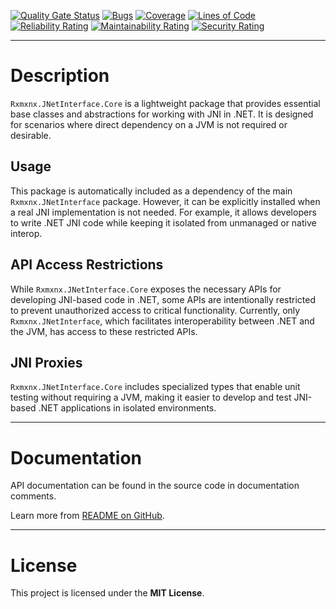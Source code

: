 [![Quality Gate Status](https://sonarcloud.io/api/project_badges/measure?project=josephmoresena_Rxmxnx.JNetInterface&metric=alert_status)](https://sonarcloud.io/summary/new_code?id=josephmoresena_Rxmxnx.JNetInterface)
[![Bugs](https://sonarcloud.io/api/project_badges/measure?project=josephmoresena_Rxmxnx.JNetInterface&metric=bugs)](https://sonarcloud.io/summary/new_code?id=josephmoresena_Rxmxnx.JNetInterface)
[![Coverage](https://sonarcloud.io/api/project_badges/measure?project=josephmoresena_Rxmxnx.JNetInterface&metric=coverage)](https://sonarcloud.io/summary/new_code?id=josephmoresena_Rxmxnx.JNetInterface)
[![Lines of Code](https://sonarcloud.io/api/project_badges/measure?project=josephmoresena_Rxmxnx.JNetInterface&metric=ncloc)](https://sonarcloud.io/summary/new_code?id=josephmoresena_Rxmxnx.JNetInterface)
[![Reliability Rating](https://sonarcloud.io/api/project_badges/measure?project=josephmoresena_Rxmxnx.JNetInterface&metric=reliability_rating)](https://sonarcloud.io/summary/new_code?id=josephmoresena_Rxmxnx.JNetInterface)
[![Maintainability Rating](https://sonarcloud.io/api/project_badges/measure?project=josephmoresena_Rxmxnx.JNetInterface&metric=sqale_rating)](https://sonarcloud.io/summary/new_code?id=josephmoresena_Rxmxnx.JNetInterface)
[![Security Rating](https://sonarcloud.io/api/project_badges/measure?project=josephmoresena_Rxmxnx.JNetInterface&metric=security_rating)](https://sonarcloud.io/summary/new_code?id=josephmoresena_Rxmxnx.JNetInterface)

---

# Description

`Rxmxnx.JNetInterface.Core` is a lightweight package that provides essential base classes and abstractions for working
with JNI in .NET. It is designed for scenarios where direct dependency on a JVM is not required or desirable.

## Usage

This package is automatically included as a dependency of the main `Rxmxnx.JNetInterface` package. However, it can be
explicitly installed when a real JNI implementation is not needed. For example, it allows developers to write .NET JNI
code while keeping it isolated from unmanaged or native interop.

## API Access Restrictions

While `Rxmxnx.JNetInterface.Core` exposes the necessary APIs for developing JNI-based code in .NET, some APIs are
intentionally restricted to prevent unauthorized access to critical functionality. Currently, only
`Rxmxnx.JNetInterface`, which facilitates interoperability between .NET and the JVM, has access to these restricted
APIs.

## JNI Proxies

`Rxmxnx.JNetInterface.Core` includes specialized types that enable unit testing without requiring a JVM, making it
easier to develop and test JNI-based .NET applications in isolated environments.

---

# Documentation

API documentation can be found in the source code in documentation comments.

Learn more from [README on GitHub](https://github.com/josephmoresena/Rxmxnx.JNetInterface#readme).

---

# License

This project is licensed under the **MIT License**.